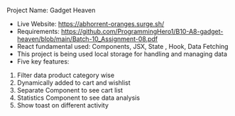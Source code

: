 Project Name: Gadget Heaven
 - Live Website: https://abhorrent-oranges.surge.sh/
 - Requirements: https://github.com/ProgrammingHero1/B10-A8-gadget-heaven/blob/main/Batch-10_Assignment-08.pdf
 - React fundamental used: Components, JSX, State , Hook, Data Fetching
 - This project is being used local storage for handling and managing data
 - Five key features:
 1. Filter data product category wise 
 2. Dynamically added to cart and wishlist
 3. Separate Component to see cart list
 4. Statistics Component to see data analysis
 5. Show toast on different activity



